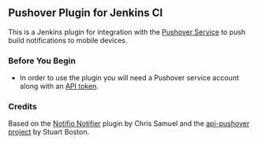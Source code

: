 ## Pushover Plugin for Jenkins CI

This is a Jenkins plugin for integration with the [Pushover Service](http://pushover.net/) to push build notifications to mobile devices.

### Before You Begin

* In order to use the plugin you will need a Pushover service account along with an [API token](https://pushover.net/apps/build).

### Credits

Based on the [Notifio Notifier](https://github.com/csamuel/hudson-notifo-plugin) plugin by Chris Samuel and the [api-pushover project](https://github.com/Omertron/api-pushover) by Stuart Boston.
